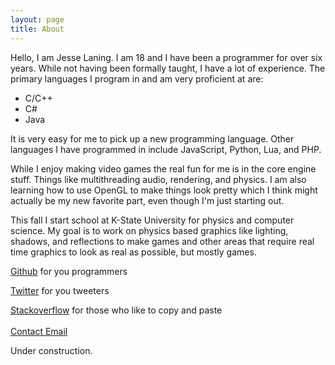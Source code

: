 ```yaml
---
layout: page
title: About
---
```


Hello, I am Jesse Laning. I am 18 and I have been a programmer for over six years. While not having been formally taught, I have a lot of experience. The primary languages I program in and am very proficient at are:

- C/C++
- C#
- Java

It is very easy for me to pick up a new programming language. Other languages I have programmed in include JavaScript, Python, Lua, and PHP.

While I enjoy making video games the real fun for me is in the core engine stuff. Things like multithreading audio, rendering, and physics. I am also learning how to use OpenGL to make things look pretty which I think might actually be my new favorite part, even though I'm just starting out.

This fall I start school at K-State University for physics and computer science. My goal is to work on physics based graphics like lighting, shadows, and reflections to make games and other areas that require real time graphics to look as real as possible, but mostly games.

[Github](https://github.com/jamolnng) for you programmers

[Twitter](https://twitter.com/jamolnng) for you tweeters

[Stackoverflow](http://stackoverflow.com/users/1561291/jamolnng) for those who like to copy and paste
<br/>
<br/>
<a href="mailto:contact@jlaning.com">Contact Email</a>

Under construction.
